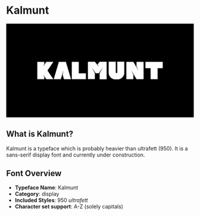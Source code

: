 # Kalmunt
![Kalmunt typeface banner](banner.svg)
  
## What is Kalmunt?
Kalmunt is a typeface which is probably heavier than ultrafett (950). It is a sans-serif display font and currently under construction.

## Font Overview
- **Typeface Name**: Kalmunt
- **Category**: display
- **Included Styles**: 950 _ultrafett_
- **Character set support**: A-Z (solely capitals)
